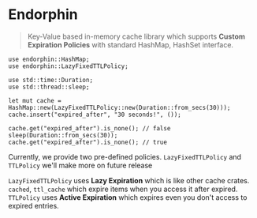 # Endorphin
> Key-Value based in-memory cache library which supports **Custom Expiration Policies** with standard HashMap, HashSet interface.

```
use endorphin::HashMap;
use endorphin::LazyFixedTTLPolicy;

use std::time::Duration;
use std::thread::sleep;

let mut cache = HashMap::new(LazyFixedTTLPolicy::new(Duration::from_secs(30)));
cache.insert("expired_after", "30 seconds!", ());

cache.get("expired_after").is_none(); // false
sleep(Duration::from_secs(30));
cache.get("expired_after").is_none(); // true
```

Currently, we provide two pre-defined policies. `LazyFixedTTLPolicy` and `TTLPolicy` we'll make more on future release


`LazyFixedTTLPolicy` uses **Lazy Expiration** which is like other cache crates. `cached`, `ttl_cache` which expire items when you access it after expired.  
`TTLPolicy` uses **Active Expiration** which expires even you don't access to expired entries.
